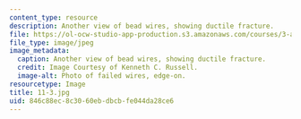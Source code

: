 ```yaml
---
content_type: resource
description: Another view of bead wires, showing ductile fracture.
file: https://ol-ocw-studio-app-production.s3.amazonaws.com/courses/3-a27-case-studies-in-forensic-metallurgy-fall-2007/846c88ec8c3060ebdbcbfe044da28ce6_11-3.jpg
file_type: image/jpeg
image_metadata:
  caption: Another view of bead wires, showing ductile fracture.
  credit: Image Courtesy of Kenneth C. Russell.
  image-alt: Photo of failed wires, edge-on.
resourcetype: Image
title: 11-3.jpg
uid: 846c88ec-8c30-60eb-dbcb-fe044da28ce6
---
```

